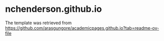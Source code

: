 # nchenderson.github.io

The template was retrieved from https://github.com/arasgungore/academicpages.github.io?tab=readme-ov-file